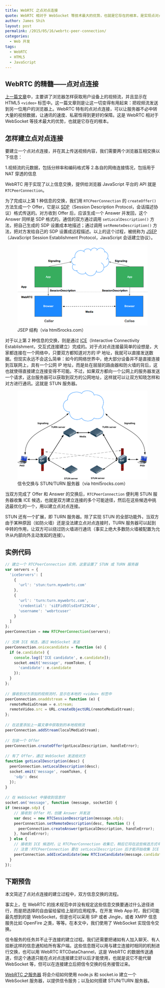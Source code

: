 ```yaml
---
title: WebRTC 之点对点连接
quote: WebRTC 相对于 WebSocket 等技术最大的优势，也就是它存在的根本，是实现点对点连接
author: James Shih
layout: post
permalink: /2015/05/16/webrtc-peer-connection/
categories:
  - Web 开发
tags:
  - WebRTC
  - HTML5
  - JavaScript
---
```

## WebRTC 的精髓——点对点连接

[上一篇文章][webrtc-peer-connection]中，主要讲了浏览器怎样获取用户设备上的视频流，并且显示在 HTML5 `<video>` 标签中。这一篇文章则是让这一切变得有用起来：把视频流发送到另一位用户的浏览器上。WebRTC 特有的点对点连接，可以让服务器不必中转大量的视频数据，让通讯的速度、私密性得到更好的保障。这是 WebRTC 相对于 WebSocket 等技术最大的优势，也就是它存在的根本。

## 怎样建立点对点连接

要建立一个点对点连接，并在其上传送视频内容，我们需要两个浏览器互相交换以下信息：

1.视频流的元数据，包括分辨率和编码格式等
2.各自的网络连接情况，包括用于 NAT 穿透的信息

WebRTC 用于实现了以上信息交换，提供给浏览器 JavaScript 平台的 API 就是 `RTCPeerConnection`。

为了完成以上第 1 种信息的交换，我们用 `RTCPeerConnection` 的 `createOffer()` 方法生成一个 Offer，它是以 [SDP][wiki-sdp]（Session Description Protocol，会话描述协议）格式传送的。对方收到 Offer 后，应该生成一个 Answer 并发回，这个 Answer 同样是 SDP 格式的。通信的双方通过调用 `setLocalDescription()` 方法，把自己生成的 SDP 设置成本地描述；通过调用 `setRemoteDescription()` 方法，把对方发给自己的 SDP 设置成远程描述。以上的这个过程，被统称为 [JSEP][wiki-jsep]（JavaScript Session Establishment Protocol，JavaScript 会话建立协议）。

<figure>
  <img src="/media/2015/2015-05-16-webrtc-peer-connection/jsep-architecture.png" alt="jsep-architecture">
  <figcaption>JSEP 结构（via html5rocks.com）</figcaption>
</figure>

对于以上第 2 种信息的交换，则是通过 [ICE][wiki-ice]（Interactive Connectivity Establishment，交互式连接建立）完成的。对于点对点连接最简单的设想是，大家都连接在一个网络中，只要双方都知道对方的 IP 地址，我就可以直接发送数据。但现实永远不会这么简单：如今的网络世界中，绝大部分设备并不是直接连接到互联网上，具有一个公网 IP 地址，而是处在层层的路由器和防火墙的背后，这也就使得直接建立连接变得不可能。不过，如果双方都向一个公网上的服务器发送一个请求，这台服务器可以获取到双方的公网地址，这样就可以让双方知晓怎样和对方进行通讯。这就是 STUN 服务器。

<figure>
  <img src="/media/2015/2015-05-16-webrtc-peer-connection/webrtc-infrastructure.png" alt="webrtc-infrastructure">
  <figcaption>信令交换与 STUN/TURN 服务器（via html5rocks.com）</figcaption>
</figure>

当双方完成了 Offer 和 Answer 的交换后，`RTCPeerConnection` 便利用 STUN 服务器收集 ICE 候选，也就是双方建立连接的多个可能途径，然后在这些候选中挑选最优化的一个，用以建立点对点连接。

STUN 还有一个扩展，即 TURN 服务器。除了实现 STUN 的全部功能外，当双方由于某种原因（如防火墙）还是没法建立点对点连接时，TURN 服务器可以起到中转的作用，让双方可以绕过防火墙进行通讯（事实上绝大多数防火墙被配置为允许从内部向外主动发起的连接）。

## 实例代码

```javascript
// 建立一个 RTCPeerConnection 实例，这里设置了 STUN 或 TURN 服务器
var servers = {
  'iceServers': [
    {
      'url': 'stun:turn.mywebrtc.com'
    },
    {
      'url': 'turn:turn.mywebrtc.com',
      'credential': 'siEFid93lsd1nF129C4o',
      'username': 'webrtcuser'
    }
  ]
};
peerConnection = new RTCPeerConnection(servers);

// 交换 ICE 候选，通过 WebSocket 发送
peerConnection.onicecandidate = function (e) {
  if (e.candidate) {
    console.log(['ICE candidate', e.candidate]);
    socket.emit('message', roomToken, {
      'candidate': e.candidate
    });
  }
};

// 接收到对方添加的视频流时，显示在本地的 <video> 标签中
peerConnection.onaddstream = function (e) {
  remoteMediaStream = e.stream;
  remoteVideo.src = URL.createObjectURL(remoteMediaStream);
};

// 在这里添加上一篇文章中获取到的本地视频流
peerConnection.addStream(localMediaStream);

// 包装一个 Offer
peerConnection.createOffer(gotLocalDescription, handleError);

// 有了 Offer，通过 WebSocket 发送给对方
function gotLocalDescription(desc) {
  peerConnection.setLocalDescription(desc);
  socket.emit('message', roomToken, {
    'sdp': desc
  });
}

// 在 WebSocket 中接收到信息时
socket.on('message', function (message, socketId) {
if (message.sdp) {
    // 接收到 Offer 时，创建 Answer 并发送
    var desc = new RTCSessionDescription(message.sdp);
    peerConnection.setRemoteDescription(desc, function () {
      peerConnection.createAnswer(gotLocalDescription, handleError);
    }, handleError);
  } else {
    // 接收到 ICE 候选时，让 RTCPeerConnection 收集它，稍后它将在这些候选方式中挑选最佳者建立连接
    // 注意：RTCPeerConnection 要在 setLocalDescription 后才能开始收集 ICE 候选
    peerConnection.addIceCandidate(new RTCIceCandidate(message.candidate));
  }
});
```

## 下期预告

本文简述了点对点连接的建立过程中，双方信息交换的流程。

事实上，在 WebRTC 的技术规范中并没有规定这些信息交换要通过什么途径进行，而是把选择的自由留给留给上层的应用程序。在开发 Web App 时，我们可能最先想到的是 WebSocket，但是也可以采用 SIP 或者 Jingle，或者 XMPP 信息服务比如 OpenFire 之类，等等。在本文中，我们使用了 WebSocket 实现信令交换。

信令服务的任务并不止于连接的建立过程。我们还需要把诸如有人加入聊天、有人挂断这样的信息通知给所有客户端。这些信息既可以用与建立连接时相同的机制进行交换，也可以用 WebRTC RTCDataChannel，这是 WebRTC 的数据传送通道，但这个通道只能在点对点连接建立好以后才能使用，也就是说它不能代替 WebSocket 等，但可以在连接建立后把信令交换的任务接管过来。

[WebRTC 之服务器][webrtc-servers] 将会介绍如何使用 node.js 和 socket.io 建立一个 WebSocket 服务器，以提供信令服务；以及如何搭建 STUN/TURN 服务器。


[webrtc-peer-connection]: /2015/04/21/webrtc-video-capture/
[wiki-sdp]: https://en.wikipedia.org/wiki/Session_Description_Protocol
[wiki-jsep]: https://en.wikipedia.org/wiki/JavaScript_Session_Establishment_Protocol
[wiki-ice]: https://en.wikipedia.org/wiki/Interactive_Connectivity_Establishment
[webrtc-servers]: javascript:

